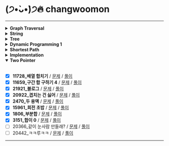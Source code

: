 # (੭•̀ᴗ•̀)੭🔥 changwoomon

---

<details markdown="1">
<summary><strong> Graph Traversal </strong></summary>

<br/>

- [X] **2606_바이러스** / [문제](https://www.acmicpc.net/problem/2606) / [풀이](https://github.com/boostcamp-ai-tech-4/coding-test-study/blob/main/changwoomon/graph_traversal/2606_%EB%B0%94%EC%9D%B4%EB%9F%AC%EC%8A%A4.py)
- [X] **1260_DFS와 BFS**  / [문제](https://www.acmicpc.net/problem/1260) / [풀이](https://github.com/boostcamp-ai-tech-4/coding-test-study/blob/main/changwoomon/graph_traversal/1260_DFS%EC%99%80BFS.py)
- [X] **11725_트리의 부모 찾기** / [문제](https://www.acmicpc.net/problem/11725) / [풀이](https://github.com/boostcamp-ai-tech-4/coding-test-study/blob/main/changwoomon/graph_traversal/11725_%ED%8A%B8%EB%A6%AC%EC%9D%98%EB%B6%80%EB%AA%A8%EC%B0%BE%EA%B8%B0.py)
- [X] **1325_효율적인 해킹** / [문제](https://www.acmicpc.net/problem/1325) / [풀이](https://github.com/boostcamp-ai-tech-4/coding-test-study/blob/main/changwoomon/graph_traversal/1325_%ED%9A%A8%EC%9C%A8%EC%A0%81%EC%9D%B8%ED%95%B4%ED%82%B9.py)
- [X] **2178_미로 탐색** / [문제](https://www.acmicpc.net/problem/2178) / [풀이](https://github.com/boostcamp-ai-tech-4/coding-test-study/blob/main/changwoomon/graph_traversal/2178_%EB%AF%B8%EB%A1%9C%ED%83%90%EC%83%89.py)
- [X] **2667_단지번호붙이기** / [문제](https://www.acmicpc.net/problem/2667) / [풀이](https://github.com/boostcamp-ai-tech-4/coding-test-study/blob/main/changwoomon/graph_traversal/2667_%EB%8B%A8%EC%A7%80%EB%B2%88%ED%98%B8%EB%B6%99%EC%9D%B4%EA%B8%B0.py)
- [X] **7576_토마토** / [문제](https://www.acmicpc.net/problem/7576) / [풀이](https://github.com/boostcamp-ai-tech-4/coding-test-study/blob/main/changwoomon/graph_traversal/7576_%ED%86%A0%EB%A7%88%ED%86%A0.py)
- [X] **7569_토마토** / [문제](https://www.acmicpc.net/problem/7569) / [풀이](https://github.com/boostcamp-ai-tech-4/coding-test-study/blob/main/changwoomon/graph_traversal/7569_%ED%86%A0%EB%A7%88%ED%86%A0.py)
- [X] **16918_봄버맨** / [문제](https://www.acmicpc.net/problem/16918) / [풀이](https://github.com/boostcamp-ai-tech-4/coding-test-study/blob/main/changwoomon/graph_traversal/16918_%EB%B4%84%EB%B2%84%EB%A7%A8.py)
- [ ] 5547_일루미네이션 / [문제](https://www.acmicpc.net/problem/5547) / [풀이]()
- [X] **14502_연구소** / [문제](https://www.acmicpc.net/problem/14502) / [풀이](https://github.com/boostcamp-ai-tech-4/coding-test-study/blob/main/changwoomon/graph_traversal/14502_%EC%97%B0%EA%B5%AC%EC%86%8C.py)
- [ ] 16234_인구 이동 / [문제](https://www.acmicpc.net/problem/16234) / [풀이]()
- [X] **2636_치즈** / [문제](https://www.acmicpc.net/problem/2636) / [풀이](https://github.com/boostcamp-ai-tech-4/coding-test-study/blob/main/changwoomon/graph_traversal/2636_%EC%B9%98%EC%A6%88.py)
- [X] **13549_숨바꼭질 3** / [문제](https://www.acmicpc.net/problem/13549) / [풀이](https://github.com/boostcamp-ai-tech-4/coding-test-study/blob/main/changwoomon/graph_traversal/13549_%EC%88%A8%EB%B0%94%EA%BC%AD%EC%A7%883.py)
- [ ] 1600_말이 되고픈 원숭이 / [문제](https://www.acmicpc.net/problem/1600) / [풀이]()
- [ ] 17836_공주님을 구해라! / [문제](https://www.acmicpc.net/problem/17836) / [풀이]()
- [X] **16973_직사각형 탈출** / [문제](https://www.acmicpc.net/problem/16973) / [풀이](https://github.com/boostcamp-ai-tech-4/coding-test-study/blob/main/changwoomon/graph_traversal/16973_%EC%A7%81%EC%82%AC%EA%B0%81%ED%98%95%ED%83%88%EC%B6%9C.py)
- [X] **14940_쉬운 최단거리** / [문제](https://www.acmicpc.net/problem/14940) / [풀이](https://github.com/boostcamp-ai-tech-4/coding-test-study/blob/main/changwoomon/graph_traversal/14940_%EC%89%AC%EC%9A%B4%EC%B5%9C%EB%8B%A8%EA%B1%B0%EB%A6%AC.py)
- [X] **18513_샘터** / [문제](https://www.acmicpc.net/problem/18513) / [풀이](https://github.com/boostcamp-ai-tech-4/coding-test-study/blob/main/changwoomon/graph_traversal/18513_%EC%83%98%ED%84%B0.py)
- [X] **2668_숫자고르기** / [문제](https://www.acmicpc.net/problem/2668) / [풀이](https://github.com/boostcamp-ai-tech-4/coding-test-study/blob/main/changwoomon/graph_traversal/2668_%EC%88%AB%EC%9E%90%EA%B3%A0%EB%A5%B4%EA%B8%B0.py)
- [X] **13023_ABCDE** / [문제](https://www.acmicpc.net/problem/13023) / [풀이](https://github.com/boostcamp-ai-tech-4/coding-test-study/blob/main/changwoomon/graph_traversal/13023_ABCDE.py)
- [X] **16954_움직이는 미로 탈출** / [문제](https://www.acmicpc.net/problem/16954) / [풀이](https://github.com/boostcamp-ai-tech-4/coding-test-study/blob/main/changwoomon/graph_traversal/16954_%EC%9B%80%EC%A7%81%EC%9D%B4%EB%8A%94%EB%AF%B8%EB%A1%9C%ED%83%88%EC%B6%9C.py)

</details>

<details markdown="1">
<summary><strong> String </strong></summary>

<br/>

- [X] **3029_경고** / [문제](https://www.acmicpc.net/problem/3029) / [풀이](https://github.com/boostcamp-ai-tech-4/coding-test-study/blob/main/changwoomon/string/3029_%EA%B2%BD%EA%B3%A0.py)
- [X] **11720_숫자의 합** / [문제](https://www.acmicpc.net/problem/11720) / [풀이](https://github.com/boostcamp-ai-tech-4/coding-test-study/blob/main/changwoomon/string/11720_%EC%88%AB%EC%9E%90%EC%9D%98%ED%95%A9.py)
- [X] **11365_!밀비 급일** / [문제](https://www.acmicpc.net/problem/11365) / [풀이](https://github.com/boostcamp-ai-tech-4/coding-test-study/blob/main/changwoomon/string/11365_%EB%B0%80%EB%B9%84%EA%B8%89%EC%9D%BC.py)
- [X] **9046_복호화** / [문제](https://www.acmicpc.net/problem/9046) / [풀이](https://github.com/boostcamp-ai-tech-4/coding-test-study/blob/main/changwoomon/string/9046_%EB%B3%B5%ED%98%B8%ED%99%94.py)
- [X] **10798_세로읽기** / [문제](https://www.acmicpc.net/problem/10798) / [풀이](https://github.com/boostcamp-ai-tech-4/coding-test-study/blob/main/changwoomon/string/10798_%EC%84%B8%EB%A1%9C%EC%9D%BD%EA%B8%B0.py)
- [X] **20154_이 구역의 승자는 누구야?!** / [문제](https://www.acmicpc.net/problem/20154) / [풀이](https://github.com/boostcamp-ai-tech-4/coding-test-study/blob/main/changwoomon/string/20154_%EC%9D%B4%EA%B5%AC%EC%97%AD%EC%9D%98%EC%8A%B9%EC%9E%90%EB%8A%94%EB%88%84%EA%B5%AC%EC%95%BC.py)
- [X] **6550_부분 문자열** / [문제](https://www.acmicpc.net/problem/6550) / [풀이](https://github.com/boostcamp-ai-tech-4/coding-test-study/blob/main/changwoomon/string/6550_%EB%B6%80%EB%B6%84%EB%AC%B8%EC%9E%90%EC%97%B4.py)
- [X] **1316_그룹 단어 체커** / [문제](https://www.acmicpc.net/problem/1316) / [풀이](https://github.com/boostcamp-ai-tech-4/coding-test-study/blob/main/changwoomon/string/1316_%EA%B7%B8%EB%A3%B9%EB%8B%A8%EC%96%B4%EC%B2%B4%EC%BB%A4.py)
- [X] **1181_단어 정렬** / [문제](https://www.acmicpc.net/problem/1181) / [풀이](https://github.com/boostcamp-ai-tech-4/coding-test-study/blob/main/changwoomon/string/1181_%EB%8B%A8%EC%96%B4%EC%A0%95%EB%A0%AC.py)
- [X] **4659_비밀번호 발음하기** / [문제](https://www.acmicpc.net/problem/4659) / [풀이](https://github.com/boostcamp-ai-tech-4/coding-test-study/blob/main/changwoomon/string/4659_%EB%B9%84%EB%B0%80%EB%B2%88%ED%98%B8%EB%B0%9C%EC%9D%8C%ED%95%98%EA%B8%B0.py)
- [X] **16171_나는 친구가 적다 (Small)** / [문제](https://www.acmicpc.net/problem/16171) / [풀이](https://github.com/boostcamp-ai-tech-4/coding-test-study/blob/main/changwoomon/string/16171_%EB%82%98%EB%8A%94%EC%B9%9C%EA%B5%AC%EA%B0%80%EC%A0%81%EB%8B%A4_Small.py)
- [X] **9342_염색체** / [문제](https://www.acmicpc.net/problem/9342) / [풀이](https://github.com/boostcamp-ai-tech-4/coding-test-study/blob/main/changwoomon/string/9342_%EC%97%BC%EC%83%89%EC%B2%B4.py)
- [X] **1764_듣보잡** / [문제](https://www.acmicpc.net/problem/1764) / [풀이](https://github.com/boostcamp-ai-tech-4/coding-test-study/blob/main/changwoomon/string/1764_%EB%93%A3%EB%B3%B4%EC%9E%A1.py)
- [X] **20291_파일 정리** / [문제](https://www.acmicpc.net/problem/20291) / [풀이](https://github.com/boostcamp-ai-tech-4/coding-test-study/blob/main/changwoomon/string/20291_%ED%8C%8C%EC%9D%BC%EC%A0%95%EB%A6%AC.py)
- [X] **17413_단어 뒤집기 2** / [문제](https://www.acmicpc.net/problem/17413) / [풀이](https://github.com/boostcamp-ai-tech-4/coding-test-study/blob/main/changwoomon/string/17413_%EB%8B%A8%EC%96%B4%EB%92%A4%EC%A7%91%EA%B8%B02.py)
- [X] **17609_회문** / [문제](https://www.acmicpc.net/problem/17609) / [풀이](https://github.com/boostcamp-ai-tech-4/coding-test-study/blob/main/changwoomon/string/17609_%ED%9A%8C%EB%AC%B8.py)
- [X] **20437_문자열 게임 2** / [문제](https://www.acmicpc.net/problem/20437) / [풀이](https://github.com/boostcamp-ai-tech-4/coding-test-study/blob/main/changwoomon/string/20437_%EB%AC%B8%EC%9E%90%EC%97%B4%EA%B2%8C%EC%9E%842.py)

</details>

<details markdown="1">
<summary><strong>Tree</strong></summary>

<br/>

- [X] **9934_완전 이진 트리** / [문제](https://www.acmicpc.net/problem/9934) / [풀이](https://github.com/boostcamp-ai-tech-4/coding-test-study/blob/main/changwoomon/tree/9934_%EC%99%84%EC%A0%84%EC%9D%B4%EC%A7%84%ED%8A%B8%EB%A6%AC.py)
- [X] **11725_트리의 부모 찾기** / [문제](https://www.acmicpc.net/problem/11725) / [풀이](https://github.com/boostcamp-ai-tech-4/coding-test-study/blob/main/changwoomon/tree/11725_%ED%8A%B8%EB%A6%AC%EC%9D%98%EB%B6%80%EB%AA%A8%EC%B0%BE%EA%B8%B0.py)
- [X] **1991_트리 순회** / [문제](https://www.acmicpc.net/problem/1991) / [풀이](https://github.com/boostcamp-ai-tech-4/coding-test-study/blob/main/changwoomon/tree/1991_%ED%8A%B8%EB%A6%AC%EC%88%9C%ED%9A%8C.py)
- [X] **5639_이진 검색 트리** / [문제](https://www.acmicpc.net/problem/5639) / [풀이](https://github.com/boostcamp-ai-tech-4/coding-test-study/blob/main/changwoomon/tree/5639_%EC%9D%B4%EC%A7%84%EA%B2%80%EC%83%89%ED%8A%B8%EB%A6%AC.py)
- [X] **1068_트리**/ [문제](https://www.acmicpc.net/problem/1068) / [풀이](https://github.com/boostcamp-ai-tech-4/coding-test-study/blob/main/changwoomon/tree/1068_%ED%8A%B8%EB%A6%AC.py)
- [ ] 6416_트리인가?/ [문제](https://www.acmicpc.net/problem/6416) / [풀이]()
- [X] **14675_단절점과 단절선** / [문제](https://www.acmicpc.net/problem/14675) / [풀이](https://github.com/boostcamp-ai-tech-4/coding-test-study/blob/main/changwoomon/tree/14675_%EB%8B%A8%EC%A0%88%EC%A0%90%EA%B3%BC%EB%8B%A8%EC%A0%88%EC%84%A0.py)
- [X] **17073_나무 위의 빗물** / [문제](https://www.acmicpc.net/problem/17073) / [풀이](https://github.com/boostcamp-ai-tech-4/coding-test-study/blob/main/changwoomon/tree/17073_%EB%82%98%EB%AC%B4%EC%9C%84%EC%9D%98%EB%B9%97%EB%AC%BC.py)

</details>

<details markdown="1">
<summary><strong>Dynamic Programming 1</strong></summary>

<br/>

- [X] **10870_피보나치 수 5** / [문제](https://www.acmicpc.net/problem/10870) / [풀이](https://github.com/boostcamp-ai-tech-4/coding-test-study/blob/main/changwoomon/dynamic_programming_1/10870_%ED%94%BC%EB%B3%B4%EB%82%98%EC%B9%98%EC%88%985.py)
- [X] **2839_설탕 배달** / [문제](https://www.acmicpc.net/problem/2839) / [풀이](https://github.com/boostcamp-ai-tech-4/coding-test-study/blob/main/changwoomon/dynamic_programming_1/2839_%EC%84%A4%ED%83%95%EB%B0%B0%EB%8B%AC.py)
- [X] **2748_피보나치 수 2** / [문제](https://www.acmicpc.net/problem/2748) / [풀이](https://github.com/boostcamp-ai-tech-4/coding-test-study/blob/main/changwoomon/dynamic_programming_1/2748_%ED%94%BC%EB%B3%B4%EB%82%98%EC%B9%98%EC%88%982.py)
- [X] **1010_다리 놓기** / [문제](https://www.acmicpc.net/problem/1010) / [풀이](https://github.com/boostcamp-ai-tech-4/coding-test-study/blob/main/changwoomon/dynamic_programming_1/1010_%EB%8B%A4%EB%A6%AC%EB%86%93%EA%B8%B0.py)
- [X] **9655_돌 게임** / [문제](https://www.acmicpc.net/problem/9655) / [풀이](https://github.com/boostcamp-ai-tech-4/coding-test-study/blob/main/changwoomon/dynamic_programming_1/9655_%EB%8F%8C%EA%B2%8C%EC%9E%84.py)
- [X] **17626_Four Squares** / [문제](https://www.acmicpc.net/problem/17626) / [풀이](https://github.com/boostcamp-ai-tech-4/coding-test-study/blob/main/changwoomon/dynamic_programming_1/17626_FourSquares.py)
- [X] **1463_1로 만들기** / [문제](https://www.acmicpc.net/problem/1463) / [풀이](https://github.com/boostcamp-ai-tech-4/coding-test-study/blob/main/changwoomon/dynamic_programming_1/1463_1%EB%A1%9C%EB%A7%8C%EB%93%A4%EA%B8%B0.py)
- [X] **9095_1, 2, 3 더하기** / [문제](https://www.acmicpc.net/problem/9095) / [풀이](https://github.com/boostcamp-ai-tech-4/coding-test-study/blob/main/changwoomon/dynamic_programming_1/9095_1%2C2%2C3%EB%8D%94%ED%95%98%EA%B8%B0.py)
- [X] **11726_2×n 타일링** / [문제](https://www.acmicpc.net/problem/11726) / [풀이](https://github.com/boostcamp-ai-tech-4/coding-test-study/blob/main/changwoomon/dynamic_programming_1/11726_2xn%ED%83%80%EC%9D%BC%EB%A7%81.py)
- [X] **2579_계단 오르기** / [문제](https://www.acmicpc.net/problem/2579) / [풀이](https://github.com/boostcamp-ai-tech-4/coding-test-study/blob/main/changwoomon/dynamic_programming_1/2579_%EA%B3%84%EB%8B%A8%EC%98%A4%EB%A5%B4%EA%B8%B0.py)
- [X] **11727_2×n 타일링 2** / [문제](https://www.acmicpc.net/problem/11727) / [풀이](https://github.com/boostcamp-ai-tech-4/coding-test-study/blob/main/changwoomon/dynamic_programming_1/11727_2%C3%97n%ED%83%80%EC%9D%BC%EB%A7%812.py)
- [X] **11053_가장 긴 증가하는 부분 수열** / [문제](https://www.acmicpc.net/problem/11053) / [풀이](https://github.com/boostcamp-ai-tech-4/coding-test-study/blob/main/changwoomon/dynamic_programming_1/11053_%EA%B0%80%EC%9E%A5%EA%B8%B4%EC%A6%9D%EA%B0%80%ED%95%98%EB%8A%94%EB%B6%80%EB%B6%84%EC%88%98%EC%97%B4.py)
- [X] **1912_연속합** / [문제](https://www.acmicpc.net/problem/1912) / [풀이](https://github.com/boostcamp-ai-tech-4/coding-test-study/blob/main/changwoomon/dynamic_programming_1/1912_%EC%97%B0%EC%86%8D%ED%95%A9.py)
- [X] **9465_스티커** / [문제](https://www.acmicpc.net/problem/9465) / [풀이](https://github.com/boostcamp-ai-tech-4/coding-test-study/blob/main/changwoomon/dynamic_programming_1/9465_%EC%8A%A4%ED%8B%B0%EC%BB%A4.py)
- [X] **11055_가장 큰 증가 부분 수열** / [문제](https://www.acmicpc.net/problem/11055) / [풀이](https://github.com/boostcamp-ai-tech-4/coding-test-study/blob/main/changwoomon/dynamic_programming_1/11055_%EA%B0%80%EC%9E%A5%ED%81%B0%EC%A6%9D%EA%B0%80%EB%B6%80%EB%B6%84%EC%88%98%EC%97%B4.py)
- [X] **1890_점프** / [문제](https://www.acmicpc.net/problem/1890) / [풀이](https://github.com/boostcamp-ai-tech-4/coding-test-study/blob/main/changwoomon/dynamic_programming_1/1890_%EC%A0%90%ED%94%84.py)
- [X] **2407_조합** / [문제](https://www.acmicpc.net/problem/2407) / [풀이](https://github.com/boostcamp-ai-tech-4/coding-test-study/blob/main/changwoomon/dynamic_programming_1/2407_%EC%A1%B0%ED%95%A9.py)
- [X] **1106_호텔** / [문제](https://www.acmicpc.net/problem/1106) / [풀이](https://github.com/boostcamp-ai-tech-4/coding-test-study/blob/main/changwoomon/dynamic_programming_1/1106_%ED%98%B8%ED%85%94.py)
- [X] **15486_퇴사 2** / [문제](https://www.acmicpc.net/problem/15486) / [풀이](https://github.com/boostcamp-ai-tech-4/coding-test-study/blob/main/changwoomon/dynamic_programming_1/15486_%ED%87%B4%EC%82%AC2.py)
- [X] **2156_포도주 시식** / [문제](https://www.acmicpc.net/problem/2156) / [풀이](https://github.com/boostcamp-ai-tech-4/coding-test-study/blob/main/changwoomon/dynamic_programming_1/2156_%ED%8F%AC%EB%8F%84%EC%A3%BC%EC%8B%9C%EC%8B%9D.py)
- [X] **10844_쉬운 계단 수** / [문제](https://www.acmicpc.net/problem/10844) / [풀이](https://github.com/boostcamp-ai-tech-4/coding-test-study/blob/main/changwoomon/dynamic_programming_1/10844_%EC%89%AC%EC%9A%B4%EA%B3%84%EB%8B%A8%EC%88%98.py)
- [X] **2293_동전 1** / [문제](https://www.acmicpc.net/problem/2293) / [풀이](https://github.com/boostcamp-ai-tech-4/coding-test-study/blob/main/changwoomon/dynamic_programming_1/2293_%EB%8F%99%EC%A0%841.py)
- [X] **2294_동전 2** / [문제](https://www.acmicpc.net/problem/2294) / [풀이](https://github.com/boostcamp-ai-tech-4/coding-test-study/blob/main/changwoomon/dynamic_programming_1/2294_%EB%8F%99%EC%A0%842.py)
- [X] **11660_구간 합 구하기 5** / [문제](https://www.acmicpc.net/problem/11660) / [풀이](https://github.com/boostcamp-ai-tech-4/coding-test-study/blob/main/changwoomon/dynamic_programming_1/11660_%EA%B5%AC%EA%B0%84%ED%95%A9%EA%B5%AC%ED%95%98%EA%B8%B05.py)
- [X] **21317_징검다리 건너기** / [문제](https://www.acmicpc.net/problem/21317) / [풀이](https://github.com/boostcamp-ai-tech-4/coding-test-study/blob/main/changwoomon/dynamic_programming_1/21317_%EC%A7%95%EA%B2%80%EB%8B%A4%EB%A6%AC%EA%B1%B4%EB%84%88%EA%B8%B0.py)

</details>

<details markdown="1">
<summary><strong>Shortest Path</strong></summary>

<br/>

- [X] **18352_특정 거리의 도시 찾기** / [문제](https://www.acmicpc.net/problem/18352) / [풀이](https://github.com/boostcamp-ai-tech-4/coding-test-study/blob/main/changwoomon/shortest_path/18352_%ED%8A%B9%EC%A0%95%EA%B1%B0%EB%A6%AC%EC%9D%98%EB%8F%84%EC%8B%9C%EC%B0%BE%EA%B8%B0.py)
- [X] **11403_경로 찾기** / [문제](https://www.acmicpc.net/problem/11403) / [풀이](https://github.com/boostcamp-ai-tech-4/coding-test-study/blob/main/changwoomon/shortest_path/11403_%EA%B2%BD%EB%A1%9C%EC%B0%BE%EA%B8%B0.py)
- [X] **2224_명제 증명** / [문제](https://www.acmicpc.net/problem/2224) / [풀이](https://github.com/boostcamp-ai-tech-4/coding-test-study/blob/main/changwoomon/shortest_path/2224_%EB%AA%85%EC%A0%9C%EC%A6%9D%EB%AA%85.py)
- [X] **11265_끝나지 않는 파티** / [문제](https://www.acmicpc.net/problem/11265) / [풀이](https://github.com/boostcamp-ai-tech-4/coding-test-study/blob/main/changwoomon/shortest_path/11265_%EB%81%9D%EB%82%98%EC%A7%80%EC%95%8A%EB%8A%94%ED%8C%8C%ED%8B%B0.py)
- [X] **1753_최단경로** / [문제](https://www.acmicpc.net/problem/1753) / [풀이](https://github.com/boostcamp-ai-tech-4/coding-test-study/blob/main/changwoomon/shortest_path/1753_%EC%B5%9C%EB%8B%A8%EA%B2%BD%EB%A1%9C.py)
- [X] **13549_숨바꼭질 3** / [문제](https://www.acmicpc.net/problem/13549) / [풀이](https://github.com/boostcamp-ai-tech-4/coding-test-study/blob/main/changwoomon/shortest_path/13549_%EC%88%A8%EB%B0%94%EA%BC%AD%EC%A7%883.py)

</details>

<details markdown="1">
<summary><strong>Implementation</strong></summary>

<br/>

- [X] **1913_달팽이** / [문제](https://www.acmicpc.net/problem/1913) / [풀이](https://github.com/boostcamp-ai-tech-4/coding-test-study/blob/main/changwoomon/implementation/1913_%EB%8B%AC%ED%8C%BD%EC%9D%B4.py)
- [X] **14467_소가 길을 건너간 이유 1** / [문제](https://www.acmicpc.net/problem/14467) / [풀이](https://github.com/boostcamp-ai-tech-4/coding-test-study/blob/main/changwoomon/implementation/14467_%EC%86%8C%EA%B0%80%EA%B8%B8%EC%9D%84%EA%B1%B4%EB%84%88%EA%B0%84%EC%9D%B4%EC%9C%A01.py)
- [X] **12933_오리** / [문제](https://www.acmicpc.net/problem/12933) / [풀이](https://github.com/boostcamp-ai-tech-4/coding-test-study/blob/main/changwoomon/implementation/12933_%EC%98%A4%EB%A6%AC.py)
- [X] **2578_빙고** / [문제](https://www.acmicpc.net/problem/2578) / [풀이](https://github.com/boostcamp-ai-tech-4/coding-test-study/blob/main/changwoomon/implementation/2578_%EB%B9%99%EA%B3%A0.py)
- [X] **4396_지뢰 찾기** / [문제](https://www.acmicpc.net/problem/4396) / [풀이](https://github.com/boostcamp-ai-tech-4/coding-test-study/blob/main/changwoomon/implementation/4396_%EC%A7%80%EB%A2%B0%EC%B0%BE%EA%B8%B0.py)
- [X] **1244_스위치 켜고 끄기** / [문제](https://www.acmicpc.net/problem/1244) / [풀이](https://github.com/boostcamp-ai-tech-4/coding-test-study/blob/main/changwoomon/implementation/1244_%EC%8A%A4%EC%9C%84%EC%B9%98%EC%BC%9C%EA%B3%A0%EB%81%84%EA%B8%B0.py)
- [X] **10994_별 찍기 - 19** / [문제](https://www.acmicpc.net/problem/10994) / [풀이](https://github.com/boostcamp-ai-tech-4/coding-test-study/blob/main/changwoomon/implementation/10994_%EB%B3%84%EC%B0%8D%EA%B8%B0-19.py)
- [X] **20291_파일 정리** / [문제](https://www.acmicpc.net/problem/20291) / [풀이](https://github.com/boostcamp-ai-tech-4/coding-test-study/blob/main/changwoomon/implementation/20291_%ED%8C%8C%EC%9D%BC%EC%A0%95%EB%A6%AC.py)
- [X] **20436_ZOAC 3** / [문제](https://www.acmicpc.net/problem/20436) / [풀이](https://github.com/boostcamp-ai-tech-4/coding-test-study/blob/main/changwoomon/implementation/20436_ZOAC3.py)
- [X] **17413_단어 뒤집기 2** / [문제](https://www.acmicpc.net/problem/17413) / [풀이](https://github.com/boostcamp-ai-tech-4/coding-test-study/blob/main/changwoomon/implementation/17413_%EB%8B%A8%EC%96%B4%EB%92%A4%EC%A7%91%EA%B8%B02.py)
- [X] **2615_오목** / [문제](https://www.acmicpc.net/problem/2615) / [풀이](https://github.com/boostcamp-ai-tech-4/coding-test-study/blob/main/changwoomon/implementation/2615_%EC%98%A4%EB%AA%A9.py)
- [X] **16926_배열 돌리기 1** / [문제](https://www.acmicpc.net/problem/16926) / [풀이](https://github.com/boostcamp-ai-tech-4/coding-test-study/blob/main/changwoomon/implementation/16926_%EB%B0%B0%EC%97%B4%EB%8F%8C%EB%A6%AC%EA%B8%B01.py)
- [X] **15787_기차가 어둠을 헤치고 은하수를** / [문제](https://www.acmicpc.net/problem/15787) / [풀이](https://github.com/boostcamp-ai-tech-4/coding-test-study/blob/main/changwoomon/implementation/15787_%EA%B8%B0%EC%B0%A8%EA%B0%80%EC%96%B4%EB%91%A0%EC%9D%84%ED%97%A4%EC%B9%98%EA%B3%A0%EC%9D%80%ED%95%98%EC%88%98%EB%A5%BC.py)
- [X] **17276_배열 돌리기** / [문제](https://www.acmicpc.net/problem/17276) / [풀이](https://github.com/boostcamp-ai-tech-4/coding-test-study/blob/main/changwoomon/implementation/17276_%EB%B0%B0%EC%97%B4%EB%8F%8C%EB%A6%AC%EA%B8%B0.py)
- [X] **20207_달력** / [문제](https://www.acmicpc.net/problem/20207) / [풀이](https://github.com/boostcamp-ai-tech-4/coding-test-study/blob/main/changwoomon/implementation/20207_%EB%8B%AC%EB%A0%A5.py)
- [X] **21608_상어 초등학교** / [문제](https://www.acmicpc.net/problem/21608) / [풀이](https://github.com/boostcamp-ai-tech-4/coding-test-study/blob/main/changwoomon/implementation/21608_%EC%83%81%EC%96%B4%EC%B4%88%EB%93%B1%ED%95%99%EA%B5%90.py)
- [X] **20164_홀수 홀릭 호석** / [문제](https://www.acmicpc.net/problem/20164) / [풀이](https://github.com/boostcamp-ai-tech-4/coding-test-study/blob/main/changwoomon/implementation/20164_%ED%99%80%EC%88%98%ED%99%80%EB%A6%AD%ED%98%B8%EC%84%9D.py)
- [X] **14719_빗물** / [문제](https://www.acmicpc.net/problem/14719) / [풀이](https://github.com/boostcamp-ai-tech-4/coding-test-study/blob/main/changwoomon/implementation/14719_%EB%B9%97%EB%AC%BC.py)
- [X] **16719_ZOAC** / [문제](https://www.acmicpc.net/problem/16719) / [풀이]()

</details>

<details markdown="1" open>
<summary><strong>Two Pointer</strong></summary>

<br/>

- [X] **11728_배열 합치기** / [문제](https://www.acmicpc.net/problem/11728) / [풀이](https://github.com/boostcamp-ai-tech-4/coding-test-study/blob/main/changwoomon/two_pointer/11728_%EB%B0%B0%EC%97%B4%ED%95%A9%EC%B9%98%EA%B8%B0.py)
- [X] **11659_구간 합 구하기 4** / [문제](https://www.acmicpc.net/problem/11659) / [풀이](https://github.com/boostcamp-ai-tech-4/coding-test-study/blob/main/changwoomon/two_pointer/11659_%EA%B5%AC%EA%B0%84%ED%95%A9%EA%B5%AC%ED%95%98%EA%B8%B04.py)
- [X] **21921_블로그** / [문제](https://www.acmicpc.net/problem/21921) / [풀이](https://github.com/boostcamp-ai-tech-4/coding-test-study/blob/main/changwoomon/two_pointer/21921_%EB%B8%94%EB%A1%9C%EA%B7%B8.py)
- [X] **20922_겹치는 건 싫어** / [문제](https://www.acmicpc.net/problem/20922) / [풀이](https://github.com/boostcamp-ai-tech-4/coding-test-study/blob/main/changwoomon/two_pointer/21921_%EB%B8%94%EB%A1%9C%EA%B7%B8.py)
- [X] **2470_두 용액** / [문제](https://www.acmicpc.net/problem/2470) / [풀이]()
- [X] **15961_회전 초밥** / [문제](https://www.acmicpc.net/problem/15961) / [풀이]()
- [X] **1806_부분합** / [문제](https://www.acmicpc.net/problem/1806) / [풀이]()
- [X] **3151_합이 0** / [문제](https://www.acmicpc.net/problem/3151) / [풀이]()
- [ ] 20366_같이 눈사람 만들래? / [문제](https://www.acmicpc.net/problem/20366) / [풀이]()
- [ ] 20442_ㅋㅋ루ㅋㅋ / [문제](https://www.acmicpc.net/problem/20442) / [풀이]()

</details>

---
